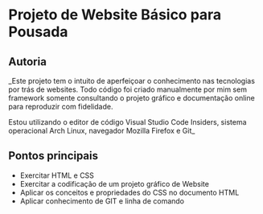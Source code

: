 # Projeto de Website Básico para Pousada

## Autoria

_Este projeto tem o intuito de aperfeiçoar o conhecimento nas tecnologias por trás de websites.
Todo código foi criado manualmente por mim sem framework somente consultando o projeto gráfico e documentação online para reproduzir com fidelidade. 

Estou utilizando o editor de código Visual Studio Code Insiders, sistema operacional Arch Linux, navegador Mozilla Firefox e Git_ 

## Pontos principais

- Exercitar HTML e CSS
- Exercitar a codificação de um projeto gráfico de Website
- Aplicar os conceitos e propriedades do CSS no documento HTML
- Aplicar conhecimento de GIT e linha de comando


